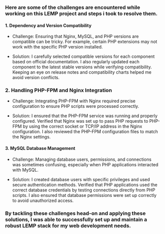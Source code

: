 ### Here are some of the challenges are encountered  while working on this LEMP project and steps i took to resolve them.

#### 1. Dependency and Version Compatibility
 - Challenge: Ensuring that Nginx, MySQL, and PHP versions are compatible can be tricky. For example, certain PHP extensions may not work with the specific PHP version installed.

 - Solution: I carefully selected compatible versions for each component based on official documentation. I also regularly updated each component to the latest stable versions while verifying compatibility. Keeping an eye on release notes and compatibility charts helped me avoid version conflicts.

### 2. Handling PHP-FPM and Nginx Integration
 - Challenge: Integrating PHP-FPM with Nginx required precise configuration to ensure PHP scripts were processed correctly.

 - Solution: I ensured that the PHP-FPM service was running and properly configured. Verified that Nginx was set up to pass PHP requests to PHP-FPM by using the correct socket or TCP/IP address in the Nginx configuration. I also reviewed the PHP-FPM configuration files to match the Nginx settings.

#### 3. MySQL Database Management
 - Challenge: Managing database users, permissions, and connections was sometimes confusing, especially when PHP applications interacted with MySQL.

 - Solution: I created database users with specific privileges and used secure authentication methods. Verified that PHP applications used the correct database credentials by testing connections directly from PHP scripts. I also ensured that database permissions were set up correctly to avoid unauthorized access.

 ### By tackling these challenges head-on and applying these solutions, I was able to successfully set up and maintain a robust LEMP stack for my web development needs.
